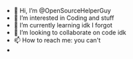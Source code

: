 - 👋 Hi, I’m @OpenSourceHelperGuy
- 👀 I’m interested in Coding and stuff
- 🌱 I’m currently learning idk I forgot
- 💞️ I’m looking to collaborate on code idk
- 📫 How to reach me: you can't
- 
<!---
OpenSourceHelperGuy/OpenSourceHelperGuy is a ✨ special ✨ repository because its `README.md` (this file) appears on your GitHub profile.
You can click the Preview link to take a look at your changes.
--->
